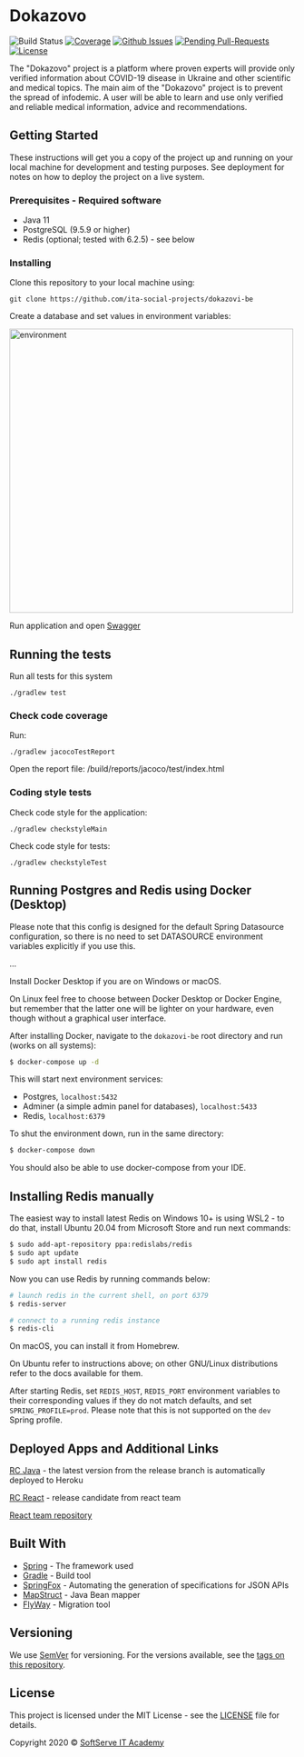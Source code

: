 # Dokazovo
![Build Status](https://github.com/ita-social-projects/dokazovi-be/workflows/Build%20&%20Test/badge.svg)
[![Coverage](https://sonarcloud.io/api/project_badges/measure?project=ita-social-projects_dokazovi-be&metric=coverage&)](https://sonarcloud.io/dashboard?id=ita-social-projects_dokazovi-be)
[![Github Issues](https://img.shields.io/github/issues/ita-social-projects/dokazovi-be)](https://github.com/ita-social-projects/dokazovi-be/issues)
[![Pending Pull-Requests](https://img.shields.io/github/issues-pr/ita-social-projects/dokazovi-be)](https://github.com/ita-social-projects/dokazovi-be/pulls)
[![License](http://img.shields.io/:license-mit-blue.svg)](https://github.com/ita-social-projects/dokazovi-be/blob/develop/LICENSE)

The "Dokazovo" project is a platform where proven experts will provide only verified information about COVID-19 disease in Ukraine and other scientific and medical topics. 
The main aim of the "Dokazovo" project is to prevent the spread of infodemic. А user will be able to learn and use only verified and reliable medical information, advice and recommendations.


## Getting Started

These instructions will get you a copy of the project up and running on your local machine for development and testing purposes. See deployment for notes on how to deploy the project on a live system.

### Prerequisites - Required software
* Java 11
* PostgreSQL (9.5.9 or higher)
* Redis (optional; tested with 6.2.5) - see below

### Installing

Clone this repository to your local machine using:

```shell
git clone https://github.com/ita-social-projects/dokazovi-be
```
Create a database and set values in environment variables:

<img src="https://i.imgur.com/SUspHsj.png" alt="environment" width="500"/>

Run application and open [Swagger](http://localhost:8080/api/swagger-ui/)

## Running the tests

Run all tests for this system

```
./gradlew test
```

### Check code coverage

Run:

```
./gradlew jacocoTestReport
```

Open the report file: /build/reports/jacoco/test/index.html


### Coding style tests

Check code style for the application:

```
./gradlew checkstyleMain
```

Check code style for tests:

```
./gradlew checkstyleTest
```

## Running Postgres and Redis using Docker (Desktop)

Please note that this config is designed for the default Spring Datasource configuration, so there is no need to set
DATASOURCE environment variables explicitly if you use this.

...

Install Docker Desktop if you are on Windows or macOS.

On Linux feel free to choose between Docker Desktop or Docker Engine, but remember that the latter one will be lighter
on your hardware, even though without a graphical user interface.

After installing Docker, navigate to the `dokazovi-be` root directory and run (works on all systems):

```bash
$ docker-compose up -d
```

This will start next environment services:
* Postgres, `localhost:5432`
* Adminer (a simple admin panel for databases), `localhost:5433`
* Redis, `localhost:6379`

To shut the environment down, run in the same directory:

```bash
$ docker-compose down
```

You should also be able to use docker-compose from your IDE.

## Installing Redis manually

The easiest way to install latest Redis on Windows 10+ is using WSL2 -
to do that, install Ubuntu 20.04 from Microsoft Store and run next commands:

```bash
$ sudo add-apt-repository ppa:redislabs/redis
$ sudo apt update
$ sudo apt install redis
```

Now you can use Redis by running commands below:

```bash
# launch redis in the current shell, on port 6379
$ redis-server

# connect to a running redis instance 
$ redis-cli
```

On macOS, you can install it from Homebrew.

On Ubuntu refer to instructions above; on other GNU/Linux distributions
refer to the docs available for them.

After starting Redis, set `REDIS_HOST`, `REDIS_PORT` environment variables to
their corresponding values if they do not match defaults,
and set `SPRING_PROFILE=prod`. Please note that this is not
supported on the `dev` Spring profile.

## Deployed Apps and Additional Links

[RC Java](https://dokazovi-be.herokuapp.com/api/swagger-ui/) - the latest version from the release branch is automatically deployed to Heroku

[RC React](https://dokazovi-fe.herokuapp.com/) - release candidate from react team

[React team repository](https://github.com/ita-social-projects/dokazovi-fe)

## Built With

* [Spring](https://spring.io/) - The framework used
* [Gradle](https://gradle.org/) - Build tool
* [SpringFox](http://springfox.github.io/springfox/) - Automating the generation of specifications for JSON APIs
* [MapStruct](https://mapstruct.org/) - Java Bean mapper
* [FlyWay](https://flywaydb.org/) - Migration tool

## Versioning

We use [SemVer](http://semver.org/) for versioning. For the versions available, see the [tags on this repository](https://github.com/ita-social-projects/dokazovi-be/tags). 


## License

This project is licensed under the MIT License - see the [LICENSE](https://github.com/ita-social-projects/dokazovi-be/blob/develop/LICENSE) file for details.

Copyright 2020 © <a href="https://softserve.academy/" target="_blank"> SoftServe IT Academy</a>
